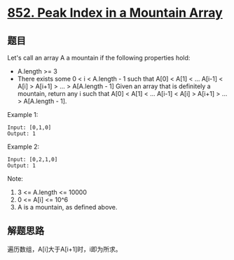 # [852. Peak Index in a Mountain Array](https://leetcode.com/problems/peak-index-in-a-mountain-array/)

## 题目
Let's call an array A a mountain if the following properties hold:

- A.length >= 3
- There exists some 0 < i < A.length - 1 such that A[0] < A[1] < ... A[i-1] < A[i] > A[i+1] > ... > A[A.length - 1]
Given an array that is definitely a mountain, return any i such that A[0] < A[1] < ... A[i-1] < A[i] > A[i+1] > ... > A[A.length - 1].

Example 1:
```text
Input: [0,1,0]
Output: 1
```
Example 2:
```text
Input: [0,2,1,0]
Output: 1
```

Note:

1. 3 <= A.length <= 10000
2. 0 <= A[i] <= 10^6
3. A is a mountain, as defined above.

## 解题思路
遍历数组，A[i]大于A[i+1]时，i即为所求。